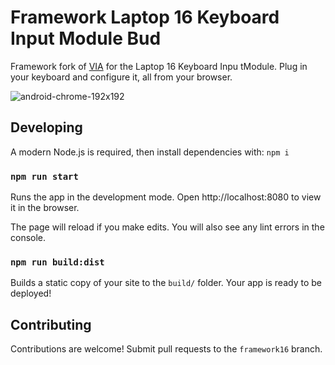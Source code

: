 # Framework Laptop 16 Keyboard Input Module Bud

Framework fork of [VIA](https://www.caniusevia.com/) for the Laptop 16 Keyboard Inpu tModule. Plug in your keyboard and configure it, all from your browser.

![android-chrome-192x192](https://user-images.githubusercontent.com/1714072/222621960-ddfb8ee6-a486-4c66-8852-b204ba7c807b.png)

## Developing

A modern Node.js is required, then install dependencies with: `npm i`

### `npm run start`

Runs the app in the development mode.
Open http://localhost:8080 to view it in the browser.

The page will reload if you make edits.
You will also see any lint errors in the console.

### `npm run build:dist`

Builds a static copy of your site to the `build/` folder.
Your app is ready to be deployed!

## Contributing

Contributions are welcome! Submit pull requests to the `framework16` branch.
